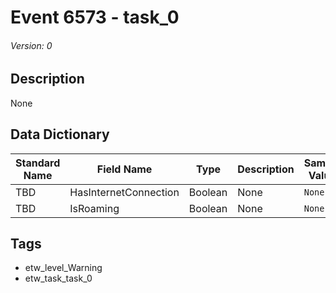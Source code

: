 # Event 6573 - task_0
###### Version: 0

## Description
None

## Data Dictionary
|Standard Name|Field Name|Type|Description|Sample Value|
|---|---|---|---|---|
|TBD|HasInternetConnection|Boolean|None|`None`|
|TBD|IsRoaming|Boolean|None|`None`|

## Tags
* etw_level_Warning
* etw_task_task_0
